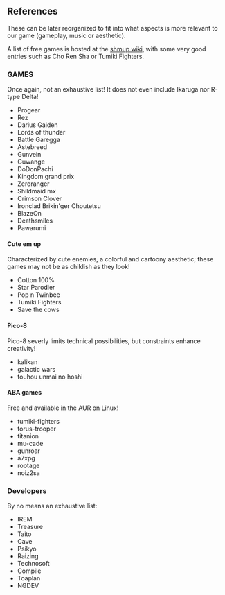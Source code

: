 ## References

These can be later reorganized to fit into what aspects is more relevant to our game (gameplay, music or aesthetic).

A list of free games is hosted at the [shmup wiki](https://shmups.wiki/library/Free_to_Play), with some very good entries such as Cho Ren Sha or Tumiki Fighters.

### GAMES

Once again, not an exhaustive list! It does not even include Ikaruga nor R-type Delta!
- Progear
- Rez
- Darius Gaiden
- Lords of thunder
- Battle Garegga
- Astebreed
- Gunvein
- Guwange
- DoDonPachi
- Kingdom grand prix
- Zeroranger
- Shildmaid mx
- Crimson Clover
- Ironclad Brikin'ger Choutetsu
- BlazeOn
- Deathsmiles
- Pawarumi

#### Cute em up

Characterized by cute enemies, a colorful and cartoony aesthetic; these games may not be as childish as they look!
- Cotton 100%
- Star Parodier
- Pop n Twinbee
- Tumiki Fighters
- Save the cows

#### Pico-8

Pico-8 severly limits technical possibilities, but constraints enhance creativity!
- kalikan
- galactic wars
- touhou unmai no hoshi

#### ABA games

Free and available in the AUR on Linux!
- tumiki-fighters 
- torus-trooper 
- titanion 
- mu-cade 
- gunroar 
- a7xpg 
- rootage 
- noiz2sa

### Developers

By no means an exhaustive list:
- IREM
- Treasure
- Taito
- Cave
- Psikyo
- Raizing
- Technosoft
- Compile
- Toaplan
- NGDEV
